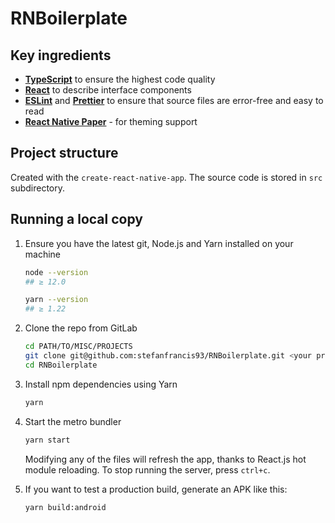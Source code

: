 # RNBoilerplate

## Key ingredients

- **[TypeScript](https://www.typescriptlang.org/)** to ensure the highest code quality
- **[React](https://reactjs.org/)** to describe interface components
- **[ESLint](https://eslint.org/)** and **[Prettier](https://prettier.io/)** to ensure that source files are error-free and easy to read
- **[React Native Paper](https://callstack.github.io/react-native-paper/)** - for theming support

## Project structure

Created with the `create-react-native-app`. The source code is stored in `src` subdirectory.

## Running a local copy

1.  Ensure you have the latest git, Node.js and Yarn installed on your machine

    ```bash
    node --version
    ## ≥ 12.0

    yarn --version
    ## ≥ 1.22
    ```

1.  Clone the repo from GitLab

    ```bash
    cd PATH/TO/MISC/PROJECTS
    git clone git@github.com:stefanfrancis93/RNBoilerplate.git <your project name>
    cd RNBoilerplate
    ```

1.  Install npm dependencies using Yarn

    ```bash
    yarn
    ```

1.  Start the metro bundler

    ```bash
    yarn start
    ```

    Modifying any of the files will refresh the app, thanks to React.js hot module reloading.
    To stop running the server, press `ctrl+c`.

1.  If you want to test a production build, generate an APK like this:

    ```bash
    yarn build:android
    ```
